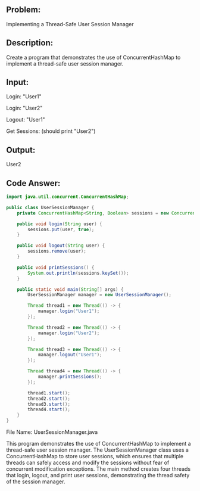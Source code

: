 ## Problem: 
Implementing a Thread-Safe User Session Manager

## Description: 
Create a program that demonstrates the use of ConcurrentHashMap to implement a thread-safe user session manager.

## Input:

Login: "User1"

Login: "User2"

Logout: "User1"

Get Sessions: (should print "User2")

## Output:

User2

## Code Answer:
```Java
import java.util.concurrent.ConcurrentHashMap;

public class UserSessionManager {
    private ConcurrentHashMap<String, Boolean> sessions = new ConcurrentHashMap<>();

    public void login(String user) {
        sessions.put(user, true);
    }

    public void logout(String user) {
        sessions.remove(user);
    }

    public void printSessions() {
        System.out.println(sessions.keySet());
    }

    public static void main(String[] args) {
        UserSessionManager manager = new UserSessionManager();

        Thread thread1 = new Thread(() -> {
            manager.login("User1");
        });

        Thread thread2 = new Thread(() -> {
            manager.login("User2");
        });

        Thread thread3 = new Thread(() -> {
            manager.logout("User1");
        });

        Thread thread4 = new Thread(() -> {
            manager.printSessions();
        });

        thread1.start();
        thread2.start();
        thread3.start();
        thread4.start();
    }
}
```

File Name: UserSessionManager.java

This program demonstrates the use of ConcurrentHashMap to implement a thread-safe user session manager. The UserSessionManager class uses a ConcurrentHashMap to store user sessions, which ensures that multiple threads can safely access and modify the sessions without fear of concurrent modification exceptions. The main method creates four threads that login, logout, and print user sessions, demonstrating the thread safety of the session manager.